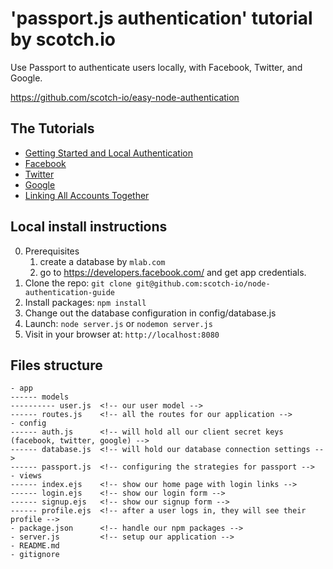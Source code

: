 # 'passport.js authentication' tutorial by scotch.io

Use Passport to authenticate users locally, with Facebook, Twitter, and Google.

https://github.com/scotch-io/easy-node-authentication

## The Tutorials

- [Getting Started and Local Authentication](http://scotch.io/tutorials/easy-node-authentication-setup-and-local)
- [Facebook](http://scotch.io/tutorials/easy-node-authentication-facebook)
- [Twitter](http://scotch.io/tutorials/easy-node-authentication-twitter)
- [Google](http://scotch.io/tutorials/easy-node-authentication-google)
- [Linking All Accounts Together](http://scotch.io/tutorials/easy-node-authentication-linking-all-accounts-together)

## Local install instructions

0. Prerequisites
   1. create a database by `mlab.com`
   2. go to https://developers.facebook.com/ and get app credentials.
1. Clone the repo: `git clone git@github.com:scotch-io/node-authentication-guide`
2. Install packages: `npm install`
3. Change out the database configuration in config/database.js
4. Launch: `node server.js` or `nodemon server.js`
5. Visit in your browser at: `http://localhost:8080`

## Files structure

```
- app
------ models
---------- user.js  <!-- our user model -->
------ routes.js    <!-- all the routes for our application -->
- config
------ auth.js      <!-- will hold all our client secret keys (facebook, twitter, google) -->
------ database.js  <!-- will hold our database connection settings -->
------ passport.js  <!-- configuring the strategies for passport -->
- views
------ index.ejs    <!-- show our home page with login links -->
------ login.ejs    <!-- show our login form -->
------ signup.ejs   <!-- show our signup form -->
------ profile.ejs  <!-- after a user logs in, they will see their profile -->
- package.json      <!-- handle our npm packages -->
- server.js         <!-- setup our application -->
- README.md
- gitignore
```
